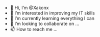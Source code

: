 - 👋 Hi, I’m @Xakonx
- 👀 I’m interested in improving my IT skills
- 🌱 I’m currently learning everything I can
- 💞️ I’m looking to collaborate on ...
- 📫 How to reach me ...

<!---
Xakonx/Xakonx is a ✨ special ✨ repository because its `README.md` (this file) appears on your GitHub profile.
You can click the Preview link to take a look at your changes.
--->
